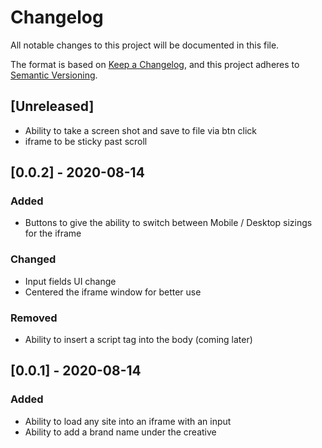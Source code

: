 # Changelog

All notable changes to this project will be documented in this file.

The format is based on [Keep a Changelog](https://keepachangelog.com/en/1.0.0/),
and this project adheres to [Semantic Versioning](https://semver.org/spec/v2.0.0.html).

## [Unreleased]

- Ability to take a screen shot and save to file via btn click
- iframe to be sticky past scroll

## [0.0.2] - 2020-08-14

### Added

- Buttons to give the ability to switch between Mobile / Desktop sizings for the iframe

### Changed

- Input fields UI change
- Centered the iframe window for better use

### Removed

- Ability to insert a script tag into the body (coming later)

## [0.0.1] - 2020-08-14

### Added

- Ability to load any site into an iframe with an input
- Ability to add a brand name under the creative
